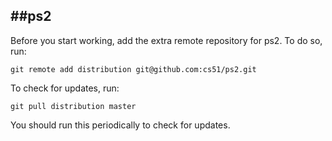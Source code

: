 
##ps2
-----
Before you start working, add the extra remote repository for ps2. To do so, run:

`git remote add distribution git@github.com:cs51/ps2.git`

To check for updates, run:

`git pull distribution master`

You should run this periodically to check for updates.